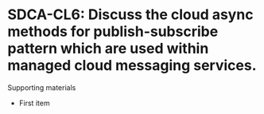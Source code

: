 # SDCA-CL6:  	Discuss the cloud async methods for publish-subscribe pattern which are  used within managed cloud messaging services.	 

Supporting materials

* First item